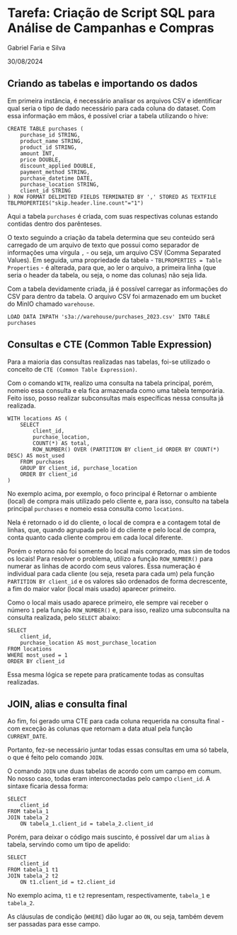 # Tarefa: Criação de Script SQL para Análise de Campanhas e Compras

Gabriel Faria e Silva

30/08/2024

## Criando as tabelas e importando os dados
Em primeira instância, é necessário analisar os arquivos CSV e identificar qual seria o tipo de dado necessário para cada coluna do dataset. Com essa informação em mãos, é possível criar a tabela utilizando o hive:

    CREATE TABLE purchases (
        purchase_id STRING,
        product_name STRING,
        product_id STRING,
        amount INT,
        price DOUBLE,
        discount_applied DOUBLE,
        payment_method STRING,
        purchase_datetime DATE,
        purchase_location STRING,
        client_id STRING
    ) ROW FORMAT DELIMITED FIELDS TERMINATED BY ',' STORED AS TEXTFILE TBLPROPERTIES("skip.header.line.count"="1")

Aqui a tabela `purchases` é criada, com suas respectivas colunas estando contidas dentro dos parênteses.

O texto seguindo a criação da tabela determina que seu conteúdo será carregado de um arquivo de texto que possui como separador de informações uma vírgula `,` - ou seja, um arquivo CSV (Comma Separated Values). Em seguida, uma propriedade da tabela - `TBLPROPERTIES = Table Properties` -  é alterada, para que, ao ler o arquivo, a primeira linha (que seria o header da tabela, ou seja, o nome das colunas) não seja lida.

Com a tabela devidamente criada, já é possível carregar as informações do CSV para dentro da tabela. O arquivo CSV foi armazenado em um bucket do MinIO chamado `warehouse`.

    LOAD DATA INPATH 's3a://warehouse/purchases_2023.csv' INTO TABLE purchases

## Consultas e CTE (Common Table Expression)
Para a maioria das consultas realizadas nas tabelas, foi-se utilizado o conceito de `CTE (Common Table Expression)`.

Com o comando `WITH`, realizo uma consulta na tabela principal, porém, nomeio essa consulta e ela fica armazenada como uma tabela temporária. Feito isso, posso realizar subconsultas mais específicas nessa consulta já realizada.

    WITH locations AS (
        SELECT 
            client_id, 
            purchase_location, 
            COUNT(*) AS total, 
            ROW_NUMBER() OVER (PARTITION BY client_id ORDER BY COUNT(*) DESC) AS most_used 
        FROM purchases 
        GROUP BY client_id, purchase_location 
        ORDER BY client_id
    )

No exemplo acima, por exemplo, o foco principal é Retornar o ambiente (local) de compra mais utilizado pelo cliente e, para isso, consulto na tabela principal `purchases` e nomeio essa consulta como `locations`.

Nela é retornado o id do cliente, o local de compra e a contagem total de linhas, que, quando agrupada pelo id do cliente e pelo local de compra, conta quanto cada cliente comprou em cada local diferente.

Porém o retorno não foi somente do local mais comprado, mas sim de todos os locais! Para resolver o problema, utilizo a função `ROW_NUMBER()` para numerar as linhas de acordo com seus valores. Essa numeração é individual para cada cliente (ou seja, reseta para cada um) pela função `PARTITION BY client_id` e os valores são ordenados de forma decrescente, a fim do maior valor (local mais usado) aparecer primeiro.

Como o local mais usado aparece primeiro, ele sempre vai receber o número `1` pela função `ROW_NUMBER()` e, para isso, realizo uma subconsulta na consulta realizada, pelo `SELECT` abaixo:

    SELECT 
        client_id, 
        purchase_location AS most_purchase_location 
    FROM locations
    WHERE most_used = 1 
    ORDER BY client_id

Essa mesma lógica se repete para praticamente todas as consultas realizadas.

## JOIN, alias e consulta final
Ao fim, foi gerado uma CTE para cada coluna requerida na consulta final - com exceção às colunas que retornam a data atual pela função `CURRENT_DATE`.

Portanto, fez-se necessário juntar todas essas consultas em uma só tabela, o que é feito pelo comando `JOIN`.

O comando `JOIN` une duas tabelas de acordo com um campo em comum. No nosso caso, todas eram interconectadas pelo campo `client_id`. A sintaxe ficaria dessa forma:

    SELECT 
        client_id 
    FROM tabela_1 
    JOIN tabela_2 
        ON tabela_1.client_id = tabela_2.client_id

Porém, para deixar o código mais suscinto, é possível dar um `alias` à tabela, servindo como um tipo de apelido:

    SELECT 
        client_id 
    FROM tabela_1 t1 
    JOIN tabela_2 t2 
        ON t1.client_id = t2.client_id

No exemplo acima, `t1` e `t2` representam, respectivamente, `tabela_1` e `tabela_2`.

As cláusulas de condição (`WHERE`) dão lugar ao `ON`, ou seja, também devem ser passadas para esse campo.